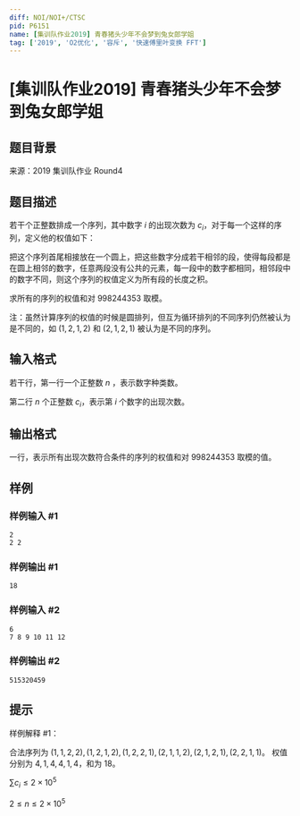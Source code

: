 ```yaml
---
diff: NOI/NOI+/CTSC
pid: P6151
name: [集训队作业2019] 青春猪头少年不会梦到兔女郎学姐
tag: ['2019', 'O2优化', '容斥', '快速傅里叶变换 FFT']
---
```

# [集训队作业2019] 青春猪头少年不会梦到兔女郎学姐
## 题目背景

来源：2019 集训队作业 Round4
## 题目描述

若干个正整数排成一个序列，其中数字 $i$ 的出现次数为 $c_i$，对于每一个这样的序列，定义他的权值如下：

把这个序列首尾相接放在一个圆上，把这些数字分成若干相邻的段，使得每段都是在圆上相邻的数字，任意两段没有公共的元素，每一段中的数字都相同，相邻段中的数字不同，则这个序列的权值定义为所有段的长度之积。

求所有的序列的权值和对 $998244353$ 取模。

注：虽然计算序列的权值的时候是圆排列，但互为循环排列的不同序列仍然被认为是不同的，如 $(1,2,1,2)$ 和 $(2,1,2,1)$ 被认为是不同的序列。
## 输入格式

若干行，第一行一个正整数 $n$ ，表示数字种类数。

第二行 $n$ 个正整数 $c_i$，表示第 $i$ 个数字的出现次数。
## 输出格式

一行，表示所有出现次数符合条件的序列的权值和对 $998244353$ 取模的值。
## 样例

### 样例输入 #1
```
2
2 2
```
### 样例输出 #1
```
18
```
### 样例输入 #2
```
6
7 8 9 10 11 12
```
### 样例输出 #2
```
515320459
```
## 提示

样例解释 #1：

合法序列为 $(1,1,2,2),(1,2,1,2),(1,2,2,1),(2,1,1,2),(2,1,2,1),(2,2,1,1)$。
权值分别为 $4,1,4,4,1,4$，和为 $18$。

$\sum c_i \le 2\times 10^5$

$2\le n\le 2\times 10^5$
